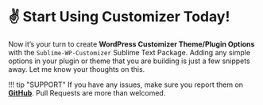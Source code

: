 # ✌️ Start Using Customizer Today!

Now it’s your turn to create **WordPress Customizer Theme/Plugin Options** with the `Sublime-WP-Customizer` Sublime Text Package. Adding any simple options in your plugin or theme that you are building is just a few snippets away. Let me know your thoughts on this. 

!!! tip "SUPPORT"
    If you have any issues, make sure you report them on **[GitHub](https://github.com/ahmadawais/Sublime-WP-Customizer)**. Pull Requests are more than welcomed.
